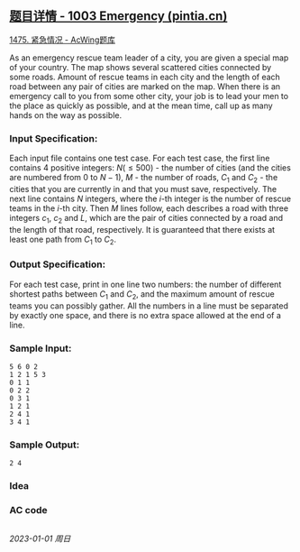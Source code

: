 ## [题目详情 - 1003 Emergency (pintia.cn)](https://pintia.cn/problem-sets/994805342720868352/exam/problems/994805523835109376)

[1475. 紧急情况 - AcWing题库](https://www.acwing.com/problem/content/1477/)

As an emergency rescue team leader of a city, you are given a special map of your country. The map shows several scattered cities connected by some roads. Amount of rescue teams in each city and the length of each road between any pair of cities are marked on the map. When there is an emergency call to you from some other city, your job is to lead your men to the place as quickly as possible, and at the mean time, call up as many hands on the way as possible.

### Input Specification:

Each input file contains one test case. For each test case, the first line contains 4 positive integers: $N ( \leq 500)$ - the number of cities (and the cities are numbered from 0 to $N-1$), $M$ - the number of roads, $C_1$ and $C_2$ - the cities that you are currently in and that you must save, respectively. The next line contains $N$ integers, where the $i$-th integer is the number of rescue teams in the $i$-th city. Then $M$ lines follow, each describes a road with three integers $c_1$, $c_2$ and $L$, which are the pair of cities connected by a road and the length of that road, respectively. It is guaranteed that there exists at least one path from $C_1$ to $C_2$.

### Output Specification:

For each test case, print in one line two numbers: the number of different shortest paths between $C_1$ and $C_2$, and the maximum amount of rescue teams you can possibly gather. All the numbers in a line must be separated by exactly one space, and there is no extra space allowed at the end of a line.

### Sample Input:

```in
5 6 0 2
1 2 1 5 3
0 1 1
0 2 2
0 3 1
1 2 1
2 4 1
3 4 1
```

### Sample Output:

```out
2 4
```

### Idea



### AC code

```cpp
```


*2023-01-01 周日*